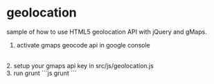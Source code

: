 <h1>geolocation</h1>

sample of how to use HTML5 geolocation API with jQuery and gMaps.
<br>
1. activate gmaps geocode api in google console
<br>
2. setup your gmaps api key in src/js/geolocation.js
<br>
3. run grunt
```js
grunt
```